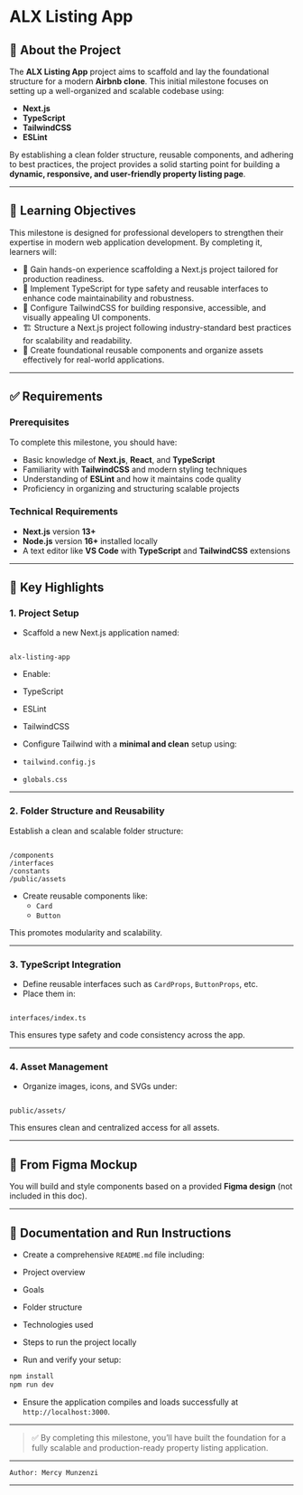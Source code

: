
# ALX Listing App 

## 📌 About the Project

The **ALX Listing App** project aims to scaffold and lay the foundational structure for a modern **Airbnb clone**. This initial milestone focuses on setting up a well-organized and scalable codebase using:

- **Next.js**
- **TypeScript**
- **TailwindCSS**
- **ESLint**

By establishing a clean folder structure, reusable components, and adhering to best practices, the project provides a solid starting point for building a **dynamic, responsive, and user-friendly property listing page**.

---

## 🎯 Learning Objectives

This milestone is designed for professional developers to strengthen their expertise in modern web application development. By completing it, learners will:

- 🚀 Gain hands-on experience scaffolding a Next.js project tailored for production readiness.
- 🧠 Implement TypeScript for type safety and reusable interfaces to enhance code maintainability and robustness.
- 🎨 Configure TailwindCSS for building responsive, accessible, and visually appealing UI components.
- 🏗️ Structure a Next.js project following industry-standard best practices for scalability and readability.
- 🧩 Create foundational reusable components and organize assets effectively for real-world applications.

---

## ✅ Requirements

### Prerequisites

To complete this milestone, you should have:

- Basic knowledge of **Next.js**, **React**, and **TypeScript**
- Familiarity with **TailwindCSS** and modern styling techniques
- Understanding of **ESLint** and how it maintains code quality
- Proficiency in organizing and structuring scalable projects

### Technical Requirements

- **Next.js** version **13+**
- **Node.js** version **16+** installed locally
- A text editor like **VS Code** with **TypeScript** and **TailwindCSS** extensions

---

## 🧱 Key Highlights

### 1. Project Setup

- Scaffold a new Next.js application named:

```

alx-listing-app

```

- Enable:
- TypeScript
- ESLint
- TailwindCSS

- Configure Tailwind with a **minimal and clean** setup using:
- `tailwind.config.js`
- `globals.css`

---

### 2. Folder Structure and Reusability

Establish a clean and scalable folder structure:

```

/components
/interfaces
/constants
/public/assets

```

- Create reusable components like:
  - `Card`
  - `Button`

This promotes modularity and scalability.

---

### 3. TypeScript Integration

- Define reusable interfaces such as `CardProps`, `ButtonProps`, etc.
- Place them in:

```

interfaces/index.ts

```

This ensures type safety and code consistency across the app.

---

### 4. Asset Management

- Organize images, icons, and SVGs under:

```

public/assets/

````

This ensures clean and centralized access for all assets.

---

## 🎨 From Figma Mockup

You will build and style components based on a provided **Figma design** (not included in this doc).

---

## 📄 Documentation and Run Instructions

- Create a comprehensive `README.md` file including:
- Project overview
- Goals
- Folder structure
- Technologies used
- Steps to run the project locally

- Run and verify your setup:

```bash
npm install
npm run dev
````

* Ensure the application compiles and loads successfully at `http://localhost:3000`.

---

> ✅ By completing this milestone, you’ll have built the foundation for a fully scalable and production-ready property listing application.


---
```
Author: Mercy Munzenzi
```
---


